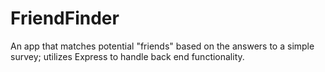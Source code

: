 # FriendFinder
An app that matches potential "friends" based on the answers to a simple survey; utilizes Express to handle back end functionality.
